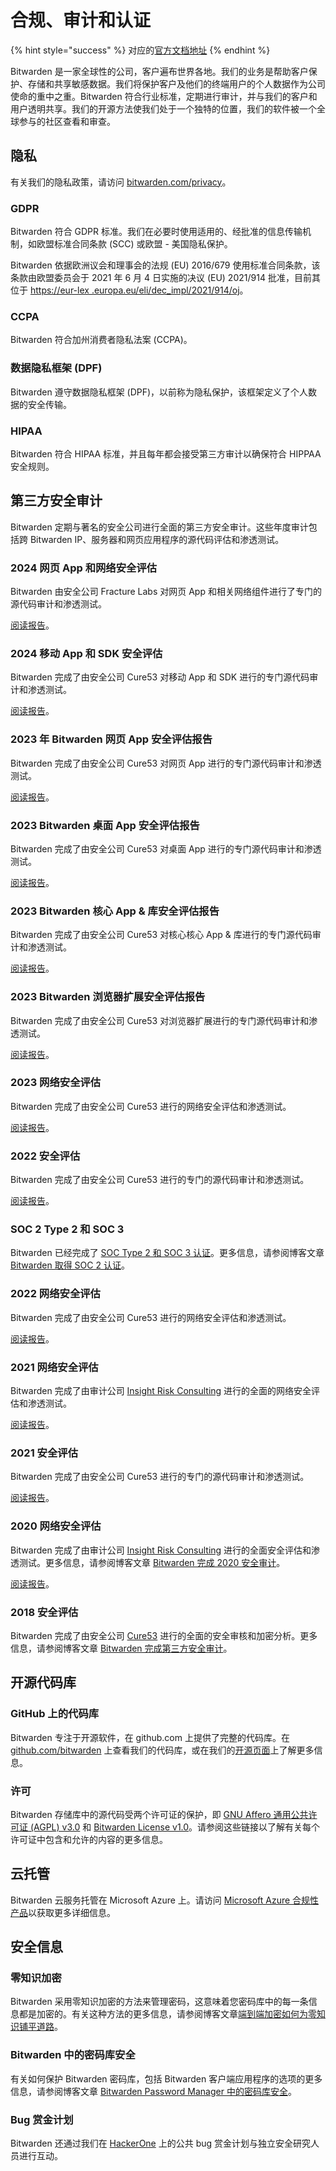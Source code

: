 # 合规、审计和认证

{% hint style="success" %}
对应的[官方文档地址](https://bitwarden.com/help/article/is-bitwarden-audited/)
{% endhint %}

Bitwarden 是一家全球性的公司，客户遍布世界各地。我们的业务是帮助客户保护、存储和共享敏感数据。我们将保护客户及他们的终端用户的个人数据作为公司使命的重中之重。Bitwarden 符合行业标准，定期进行审计，并与我们的客户和用户透明共享。我们的开源方法使我们处于一个独特的位置，我们的软件被一个全球参与的社区查看和审查。

## 隐私 <a href="#privacy" id="privacy"></a>

有关我们的隐私政策，请访问 [bitwarden.com/privacy](https://bitwarden.com/privacy)。

### GDPR

Bitwarden 符合 GDPR 标准。我们在必要时使用适用的、经批准的信息传输机制，如欧盟标准合同条款 (SCC) 或欧盟 - 美国隐私保护。

Bitwarden 依据欧洲议会和理事会的法规 (EU) 2016/679 使用标准合同条款，该条款由欧盟委员会于 2021 年 6 月 4 日实施的决议 (EU) 2021/914 批准，目前其位于 [https://eur-lex .europa.eu/eli/dec\_impl/2021/914/oj](https://eur-lex.europa.eu/eli/dec_impl/2021/914/oj)。

### CCPA

Bitwarden 符合加州消费者隐私法案 (CCPA)。

### 数据隐私框架 (DPF) <a href="#data-privacy-framework-dpf" id="data-privacy-framework-dpf"></a>

Bitwarden 遵守数据隐私框架 (DPF)，以前称为隐私保护，该框架定义了个人数据的安全传输。

### HIPAA

Bitwarden 符合 HIPAA 标准，并且每年都会接受第三方审计以确保符合 HIPPAA 安全规则。

## 第三方安全审计 <a href="#third-party-security-audits" id="third-party-security-audits"></a>

Bitwarden 定期与著名的安全公司进行全面的第三方安全审计。这些年度审计包括跨 Bitwarden IP、服务器和网页应用程序的源代码评估和渗透测试。

### 2024 网页 App 和网络安全评估 <a href="#id-2024-web-app-and-network-security-assessment" id="id-2024-web-app-and-network-security-assessment"></a>

Bitwarden 由安全公司 Fracture Labs 对网页 App 和相关网络组件进行了专门的源代码审计和渗透测试。

[阅读报告](https://assets.ctfassets.net/7rncvj1f8mw7/7MlQ3dJr20zEwA2FIDlPET/6d7cf890c21a75d5e8246df1b79b8d2f/2024_Bitwarden_Web_App_and_Network_Security_Report.pdf)。

### 2024 移动 App 和 SDK 安全评估 <a href="#id-2024-mobile-apps-and-sdk-security-assessment" id="id-2024-mobile-apps-and-sdk-security-assessment"></a>

Bitwarden 完成了由安全公司 Cure53 对移动 App 和 SDK 进行的专门源代码审计和渗透测试。

[阅读报告](https://assets.ctfassets.net/7rncvj1f8mw7/bEfNZ6r3BJ9ehwNfAqw6C/4020b6eb762e0b6051a40638f45269d9/2024_Bitwarden_Mobile_Apps_and_SDK_Report.pdf)。

### 2023 年 Bitwarden 网页 App 安全评估报告 <a href="#id-2023-bitwarden-web-app-security-assessment-report" id="id-2023-bitwarden-web-app-security-assessment-report"></a>

Bitwarden 完成了由安全公司 Cure53 对网页 App 进行的专门源代码审计和渗透测试。

[阅读报告](https://assets.ctfassets.net/7rncvj1f8mw7/5AyZwIfhKkwuQjXGvJ2e3l/488c8a8466deead9c306d4df9db08cdc/2023_Bitwarden_Web_App_Security_Assessment_Report.pdf)。

### 2023 Bitwarden 桌面 App 安全评估报告 <a href="#id-2023-bitwarden-desktop-app-security-assessment-report" id="id-2023-bitwarden-desktop-app-security-assessment-report"></a>

Bitwarden 完成了由安全公司 Cure53 对桌面 App 进行的专门源代码审计和渗透测试。

[阅读报告](https://assets.ctfassets.net/7rncvj1f8mw7/6m0rD5aBvmE7LtOGJrpYdP/199f548d2dd29fd120099cf0c64d5bd1/2023_Bitwarden_Electron_Desktop_App_Security_Assessment_Report.pdf)。

### 2023 Bitwarden 核心 App & 库安全评估报告 <a href="#id-2023-bitwarden-core-app-and-library-security-assessment-report" id="id-2023-bitwarden-core-app-and-library-security-assessment-report"></a>

Bitwarden 完成了由安全公司 Cure53 对核心核心 App & 库进行的专门源代码审计和渗透测试。

[阅读报告](https://assets.ctfassets.net/7rncvj1f8mw7/3OA3ul8mM744GI2Ap0OhgW/564008ab586c81f76d1e5560be942bd9/2023_Bitwarden_Core_App___Library_Security_Assessment_Report.pdf)。

### 2023 Bitwarden 浏览器扩展安全评估报告 <a href="#id-2023-bitwarden-browser-extension-security-assessment-report" id="id-2023-bitwarden-browser-extension-security-assessment-report"></a>

Bitwarden 完成了由安全公司 Cure53 对浏览器扩展进行的专门源代码审计和渗透测试。

[阅读报告](https://assets.ctfassets.net/7rncvj1f8mw7/4X0rKCkFkWcPg86PUV3cRn/7277e4651464e0a8efd21d9fcf83d296/2023_Bitwarden_Browser_Extension_Security_Assessment_Report.pdf)。

### 2023 网络安全评估 <a href="#id-2023-network-security-assessment" id="id-2023-network-security-assessment"></a>

Bitwarden 完成了由安全公司 Cure53 进行的网络安全评估和渗透测试。

[阅读报告](https://assets.ctfassets.net/7rncvj1f8mw7/6E4JwsHCseBSHlTsXc8ecR/b39a63ebcd7f51683463c4e4d9838d37/bitwarden-2023-network-security-assessment-report.pdf)。

### 2022 安全评估 <a href="#id-2022-security-assessment" id="id-2022-security-assessment"></a>

Bitwarden 完成了由安全公司 Cure53 进行的专门的源代码审计和渗透测试。

[阅读报告](https://assets.ctfassets.net/7rncvj1f8mw7/4eMmA16Zz9MACTHOexlxx0/05f3ed75c04f7d6e086479279d82c733/2022_Bitwarden_Security_Assessment_Report.pdf)。

### SOC 2 Type 2 和 SOC 3 <a href="#soc-2-type-2-and-soc-3" id="soc-2-type-2-and-soc-3"></a>

Bitwarden 已经完成了 [SOC Type 2 和 SOC 3 认证](https://bitwarden.com/compliance/#third-party-security-audits)。更多信息，请参阅博客文章 [Bitwarden 取得 SOC 2 认证](https://bitwarden.com/blog/post/bitwarden-achieves-soc-2-certification/)。

### 2022 网络安全评估 <a href="#id-2022-network-security-assessment" id="id-2022-network-security-assessment"></a>

Bitwarden 完成了由安全公司 Cure53 进行的网络安全评估和渗透测试。

[阅读报告](https://assets.ctfassets.net/7rncvj1f8mw7/2otFuNRCjJzAoZRsueaN89/cca35829e6dcc09edc246c5de99f6abd/2022_Bitwarden_Network_Security_Assessment_Report.pdf)。

### 2021 网络安全评估 <a href="#id-2021-network-security-assessment" id="id-2021-network-security-assessment"></a>

Bitwarden 完成了由审计公司 [Insight Risk Consulting](https://www.insightriskconsulting.com/) 进行的全面的网络安全评估和渗透测试。

[阅读报告](https://bitwarden.com/images/resources/bitwarden-network-security-assessment-report-2021.pdf)。

### 2021 安全评估 <a href="#id-2021-security-assessment" id="id-2021-security-assessment"></a>

Bitwarden 完成了由安全公司 Cure53 进行的专门的源代码审计和渗透测试。

[阅读报告](https://assets.ctfassets.net/7rncvj1f8mw7/4G0yonTshy2ezRo1R7s6Yl/7ba5bdac721b2ad8d14117c1c6a36b37/2021-bitwarden-security-assessment-report.pdf)。

### 2020 网络安全评估 <a href="#id-2020-network-security-assessment" id="id-2020-network-security-assessment"></a>

Bitwarden 完成了由审计公司 [Insight Risk Consulting](https://www.insightriskconsulting.com/) 进行的全面安全评估和渗透测试。更多信息，请参阅博客文章 [Bitwarden 完成 2020 安全审计](https://bitwarden.com/blog/post/bitwarden-network-security-assessment-2020/)。

[阅读报告](https://cdn.bitwarden.com/misc/Bitwarden%20Network%20Security%20Assessment%20Report%20-%202020.pdf)。

### 2018 安全评估 <a href="#id-2018-security-assessment" id="id-2018-security-assessment"></a>

Bitwarden 完成了由安全公司 [Cure53](https://cure53.de/) 进行的全面的安全审核和加密分析。更多信息，请参阅博客文章 [Bitwarden 完成第三方安全审计](https://bitwarden.com/blog/post/third-party-security-audit/)。

## 开源代码库 <a href="#open-source-codebase" id="open-source-codebase"></a>

### GitHub 上的代码库 <a href="#codebase-on-github" id="codebase-on-github"></a>

Bitwarden 专注于开源软件，在 github.com 上提供了完整的代码库。在 [github.com/bitwarden](https://github.com/bitwarden) 上查看我们的代码库，或在我们的[开源页面](https://bitwarden.com/open-source/)上了解更多信息。

### 许可 <a href="#licensing" id="licensing"></a>

Bitwarden 存储库中的源代码受两个许可证的保护，即 [GNU Affero 通用公共许可证 (AGPL) v3.0](https://github.com/bitwarden/server/blob/master/LICENSE_AGPL.txt) 和 [Bitwarden License v1.0](https://github.com/bitwarden/server/blob/master/LICENSE_BITWARDEN.txt)。请参阅这些链接以了解有关每个许可证中包含和允许的内容的更多信息。

## 云托管 <a href="#cloud-hosting" id="cloud-hosting"></a>

Bitwarden 云服务托管在 Microsoft Azure 上。请访问 [Microsoft Azure 合规性产品](https://azure.microsoft.com/en-us/resources/microsoft-azure-compliance-offerings/)以获取更多详细信息。

## 安全信息 <a href="#security-information" id="security-information"></a>

### 零知识加密 <a href="#zero-knowledge-encryption" id="zero-knowledge-encryption"></a>

Bitwarden 采用零知识加密的方法来管理密码，这意味着您密码库中的每一条信息都是加密的。有关这种方法的更多信息，请参阅博客文章[端到端加密如何为零知识铺平道路](https://bitwarden.com/blog/post/end-to-end-encryption-and-zero-knowledge/)。

### Bitwarden 中的密码库安全 <a href="#vault-security-in-bitwarden" id="vault-security-in-bitwarden"></a>

有关如何保护 Bitwarden 密码库，包括 Bitwarden 客户端应用程序的选项的更多信息，请参阅博客文章 [Bitwarden Password Manager 中的密码库安全](https://bitwarden.com/blog/vault-security-bitwarden-password-manager/)。

### Bug 赏金计划 <a href="#bug-bounty-program" id="bug-bounty-program"></a>

Bitwarden 还通过我们在 [HackerOne](https://hackerone.com/bitwarden/) 上的公共 bug 赏金计划与独立安全研究人员进行互动。
